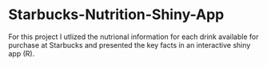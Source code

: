 # Starbucks-Nutrition-Shiny-App
For this project I utlized the nutrional information for each drink available for purchase at Starbucks and presented the key facts in an interactive shiny app (R).
